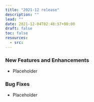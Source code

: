 ```yaml
---
title: "2021-12 release"
description: ""
lead: ""
date: 2021-12-04T02:48:57+00:00
draft: false
toc: false
resources:
  - src:
---
```


### New Features and Enhancements

- Placeholder

### Bug Fixes

- Placeholder
